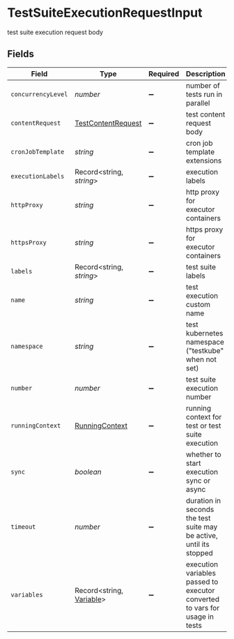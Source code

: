 # TestSuiteExecutionRequestInput

test suite execution request body


## Fields

| Field                                                                       | Type                                                                        | Required                                                                    | Description                                                                 | Example                                                                     |
| --------------------------------------------------------------------------- | --------------------------------------------------------------------------- | --------------------------------------------------------------------------- | --------------------------------------------------------------------------- | --------------------------------------------------------------------------- |
| `concurrencyLevel`                                                          | *number*                                                                    | :heavy_minus_sign:                                                          | number of tests run in parallel                                             | 10                                                                          |
| `contentRequest`                                                            | [TestContentRequest](../../models/shared/testcontentrequest.md)             | :heavy_minus_sign:                                                          | test content request body                                                   |                                                                             |
| `cronJobTemplate`                                                           | *string*                                                                    | :heavy_minus_sign:                                                          | cron job template extensions                                                |                                                                             |
| `executionLabels`                                                           | Record<string, *string*>                                                    | :heavy_minus_sign:                                                          | execution labels                                                            |                                                                             |
| `httpProxy`                                                                 | *string*                                                                    | :heavy_minus_sign:                                                          | http proxy for executor containers                                          | user:pass@my.proxy.server:8080                                              |
| `httpsProxy`                                                                | *string*                                                                    | :heavy_minus_sign:                                                          | https proxy for executor containers                                         | user:pass@my.proxy.server:8081                                              |
| `labels`                                                                    | Record<string, *string*>                                                    | :heavy_minus_sign:                                                          | test suite labels                                                           |                                                                             |
| `name`                                                                      | *string*                                                                    | :heavy_minus_sign:                                                          | test execution custom name                                                  | testing with 1000 users                                                     |
| `namespace`                                                                 | *string*                                                                    | :heavy_minus_sign:                                                          | test kubernetes namespace ("testkube" when not set)                         | testkube                                                                    |
| `number`                                                                    | *number*                                                                    | :heavy_minus_sign:                                                          | test suite execution number                                                 | 1                                                                           |
| `runningContext`                                                            | [RunningContext](../../models/shared/runningcontext.md)                     | :heavy_minus_sign:                                                          | running context for test or test suite execution                            |                                                                             |
| `sync`                                                                      | *boolean*                                                                   | :heavy_minus_sign:                                                          | whether to start execution sync or async                                    |                                                                             |
| `timeout`                                                                   | *number*                                                                    | :heavy_minus_sign:                                                          | duration in seconds the test suite may be active, until its stopped         | 1                                                                           |
| `variables`                                                                 | Record<string, [Variable](../../models/shared/variable.md)>                 | :heavy_minus_sign:                                                          | execution variables passed to executor converted to vars for usage in tests |                                                                             |